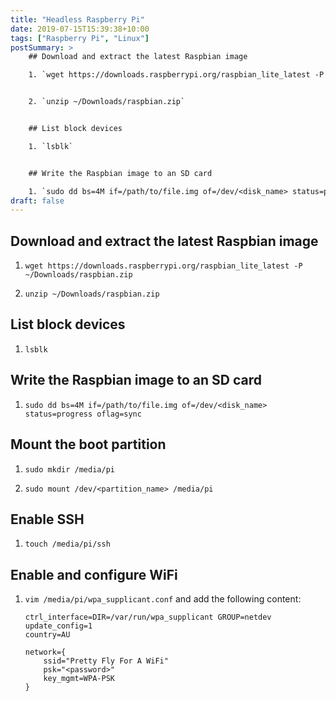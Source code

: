 ```yaml
---
title: "Headless Raspberry Pi"
date: 2019-07-15T15:39:38+10:00
tags: ["Raspberry Pi", "Linux"]
postSummary: >
    ## Download and extract the latest Raspbian image

    1. `wget https://downloads.raspberrypi.org/raspbian_lite_latest -P ~/Downloads/raspbian.zip`


    2. `unzip ~/Downloads/raspbian.zip`


    ## List block devices

    1. `lsblk`


    ## Write the Raspbian image to an SD card

    1. `sudo dd bs=4M if=/path/to/file.img of=/dev/<disk_name> status=progress oflag=sync`
draft: false
---
```


## Download and extract the latest Raspbian image

1. `wget https://downloads.raspberrypi.org/raspbian_lite_latest -P ~/Downloads/raspbian.zip`

2. `unzip ~/Downloads/raspbian.zip`

## List block devices

1. `lsblk`

## Write the Raspbian image to an SD card

1. `sudo dd bs=4M if=/path/to/file.img of=/dev/<disk_name> status=progress oflag=sync`

## Mount the boot partition

1. `sudo mkdir /media/pi`

2. `sudo mount /dev/<partition_name> /media/pi`

## Enable SSH

1. `touch /media/pi/ssh`

## Enable and configure WiFi

1. `vim /media/pi/wpa_supplicant.conf` and add the following content:

    ```
    ctrl_interface=DIR=/var/run/wpa_supplicant GROUP=netdev
    update_config=1
    country=AU

    network={
        ssid="Pretty Fly For A WiFi"
        psk="<password>"
        key_mgmt=WPA-PSK
    }
    ```
